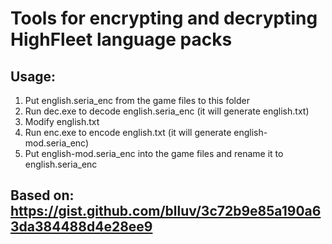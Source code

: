 # Tools for encrypting and decrypting HighFleet language packs

## Usage:
1. Put english.seria_enc from the game files to this folder
2. Run dec.exe to decode english.seria_enc (it will generate english.txt)
3. Modify english.txt
4. Run enc.exe to encode english.txt (it will generate english-mod.seria_enc)
5. Put english-mod.seria_enc into the game files and rename it to english.seria_enc

## Based on: https://gist.github.com/blluv/3c72b9e85a190a63da384488d4e28ee9